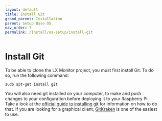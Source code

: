```yaml
---
layout: default
title: Install Git
grand_parent: Installation
parent: Setup Base OS
nav_order: 7
permalink: /install/os-setup/install-git
---
```

# Install Git

To be able to clone the LX Monitor project, you must first install Git. To do so, run the following command:

```
sudo apt-get install git
```

You will also need git installed on your computer, to make and push changes to your configuration before deploying it to your Raspberry Pi. Take a look at the [official guide to installing git][OfficialGitInstall] for information on how to do that. If you are looking for a graphical client, [GitKraken][GKClient] is one of the easiest to use.

[OfficialGitInstall]: https://git-scm.com/book/en/v2/Getting-Started-Installing-Git "Installing Git"
[GKClient]: https://www.gitkraken.com/ "GitKraken Client"